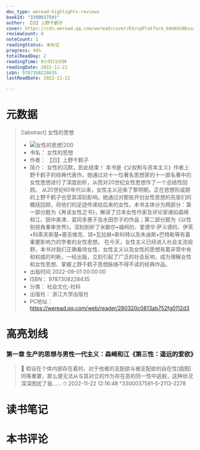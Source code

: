 ```yaml
---
doc_type: weread-highlights-reviews
bookId: "3300037591"
author: 【日】上野千鹤子
cover: https://cdn.weread.qq.com/weread/cover/63/cpPlatform_k6m6UCNEvusc7S6JF1rfWT/t7_cpPlatform_k6m6UCNEvusc7S6JF1rfWT.jpg
reviewCount: 0
noteCount: 1
readingStatus: 未标记
progress: 44%
totalReadDay: 2
readingTime: 0小时15分钟
readingDate: 2022-11-21
isbn: 9787308228435
lastReadDate: 2022-11-22

---
```

# 元数据
> [!abstract] 女性的思想
> - ![ 女性的思想|200](https://cdn.weread.qq.com/weread/cover/63/cpPlatform_k6m6UCNEvusc7S6JF1rfWT/t7_cpPlatform_k6m6UCNEvusc7S6JF1rfWT.jpg)
> - 书名： 女性的思想
> - 作者： 【日】上野千鹤子
> - 简介： 女性的沉默，到此结束！
本书是《父权制与资本主义》作者上野千鹤子的经典代表作。她通过对十一位著名思想家的十一部名著中的女性思想进行了深度剖析，从而对20世纪女性思想作了一个总结性回顾。
从20世纪60年代以来，女性主义迎来了黎明期，正在思想形成期的上野千鹤子也受其深刻影响。她通过对那些开创女性思想的先驱们的概括回顾，将他们的足迹传递给后来的女性。本书主体分为两部分：第一部分题为《再读女性之书》，解读了日本女性作家及评论家诸如森崎和江、田中美津、富冈多惠子及水田宗子的作品；第二部分题为《以性别视角重审世界》，深刻剖析了米歇尔•福柯的、爱德华·萨义德的、伊芙•科索夫斯基•塞吉维克、琼•瓦拉赫•斯科特以及朱迪斯•巴特勒等有着重要影响力的学者的女性思想。
在今天，女性主义已经进入社会主流视野，本书对我们正确看待女性、女性主义以及女性的思想有着非常中肯和权威的判断，一经出版，立刻引起了广泛的社会反响，成为理解女性和女性思想、掌握上野千鹤子思想脉络不得不读的经典作品。
> - 出版时间 2022-09-01 00:00:00
> - ISBN： 9787308228435
> - 分类： 社会文化-社科
> - 出版社： 浙江大学出版社
> - PC地址：https://weread.qq.com/web/reader/280320c0813ab752fg0112d3

# 高亮划线

### 第一章 生产的思想与男性一代主义：森崎和江《第三性：遥远的爱欲》

> 📌 假设在个体内部存在着的、对于他者的支配欲与被支配欲的自在性[插图]同等重要，那么便无法从与其对立的作为存在恶的同一性中逃脱，这种状况深深困扰了我…… 
> ⏱ 2022-11-22 12:16:48 ^3300037591-5-2113-2278

# 读书笔记

# 本书评论
